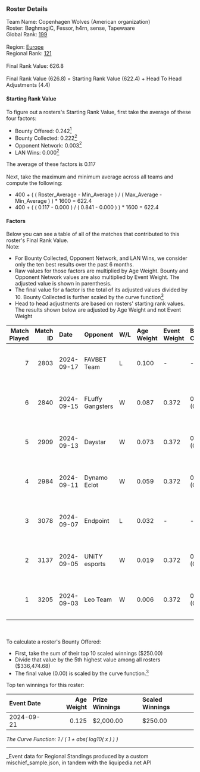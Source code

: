### Roster Details<br />
Team Name: Copenhagen Wolves (American organization)<br />
Roster: BøghmagiC, Fessor, h4rn, sense, Tapewaare<br />
Global Rank: [199](../../standings_global_2025_03_01.md)<br />
<br />
Region: [Europe]( ../../standings_europe_2025_03_01.md)<br />
Regional Rank: [121]( ../../standings_europe_2025_03_01.md)<br />
<br />
Final Rank Value:  626.8<br />
<br />
Final Rank Value (626.8) = Starting Rank Value (622.4) + Head To Head Adjustments (4.4)<br />

#### Starting Rank Value<br />
To figure out a rosters's Starting Rank Value, first take the average of these four factors:<br />
- Bounty Offered: 0.242[<sup>1</sup>](#table2)
- Bounty Collected: 0.222[<sup>2</sup>](#table1)
- Opponent Network: 0.003[<sup>2</sup>](#table1)
- LAN Wins: 0.000[<sup>2</sup>](#table1)

The average of these factors is 0.117<br />
<br />
Next, take the maximum and minimum average across all teams and compute the following:<br />
- 400 + ( ( Roster_Average - Min_Average ) / ( Max_Average - Min_Average ) ) * 1600 = 622.4
- 400 + ( ( 0.117 - 0.000 ) / ( 0.841 - 0.000 ) ) * 1600 = 622.4


#### Factors<br />
Below you can see a table of all of the matches that contributed to this roster's Final Rank Value.<br />
Note:<br />

- For Bounty Collected, Opponent Network, and LAN Wins, we consider only the ten best results over the past 6 months.
- Raw values for those factors are multiplied by Age Weight. Bounty and Opponent Network values are also multiplied by Event Weight. The adjusted value is shown in parenthesis.
- The final value for a factor is the total of its adjusted values divided by 10. Bounty Collected is further scaled by the curve function[<sup>3</sup>](#curveFunction)
- Head to head adjustments are based on rosters' starting rank values. The results shown below are adjusted by Age Weight and not Event Weight
<span id="table1"></span><br />


| Match Played | Match ID | Date       | Opponent         | W/L | Age Weight | Event Weight | Bounty Collected | Opponent Network | LAN Wins  | H2H Adj. | Roster                                    |
| -: | -: | :- | :- | :- | :- | :- | :- | :- | :- | -: | :- |
|            7 |     2803 | 2024-09-17 | FAVBET Team      | L   | 0.100      | -            | -                | -                | -         |    -0.50 | BøghmagiC, Fessor, h4rn, sense, Tapewaare |
|            6 |     2840 | 2024-09-15 | FLuffy Gangsters | W   | 0.087      | 0.372        | 0.005 (0.000)    | 0.419 (0.013)    | 0 (0.000) |     1.72 | BøghmagiC, Fessor, h4rn, sense, Tapewaare |
|            5 |     2909 | 2024-09-13 | Daystar          | W   | 0.073      | 0.372        | 0.000 (0.000)    | 0.009 (0.000)    | 0 (0.000) |     1.13 | BøghmagiC, Fessor, h4rn, sense, Tapewaare |
|            4 |     2984 | 2024-09-11 | Dynamo Eclot     | W   | 0.059      | 0.372        | 0.126 (0.003)    | 0.674 (0.015)    | 0 (0.000) |     1.77 | BøghmagiC, Fessor, h4rn, sense, Tapewaare |
|            3 |     3078 | 2024-09-07 | Endpoint         | L   | 0.032      | -            | -                | -                | -         |    -0.29 | BøghmagiC, Fessor, h4rn, sense, Tapewaare |
|            2 |     3137 | 2024-09-05 | UNiTY esports    | W   | 0.019      | 0.372        | 0.025 (0.000)    | 0.177 (0.001)    | 0 (0.000) |     0.45 | BøghmagiC, Fessor, h4rn, sense, Tapewaare |
|            1 |     3205 | 2024-09-03 | Leo Team         | W   | 0.006      | 0.372        | 0.023 (0.000)    | 0.508 (0.001)    | 0 (0.000) |     0.14 | BøghmagiC, Fessor, h4rn, sense, Tapewaare |

<br />
<span id="table2"></span><br />
To calculate a roster's Bounty Offered:<br />

- First, take the sum of their top 10 scaled winnings ($250.00)
- Divide that value by the 5th highest value among all rosters ($336,474.68)
- The final value (0.00) is scaled by the curve function.[<sup>3</sup>](#curveFunction)

Top ten winnings for this roster:<br />

| Event Date | Age Weight | Prize Winnings | Scaled Winnings |
| :- | -: | :- | :- |
| 2024-09-21 |      0.125 | $2,000.00      | $250.00         |


<span id="curveFunction"></span>_The Curve Function: 1 / ( 1 + abs( log10( x ) ) )_<br />

---
_Event data for Regional Standings produced by a custom mischief_sample.json, in tandem with the liquipedia.net API<br />
